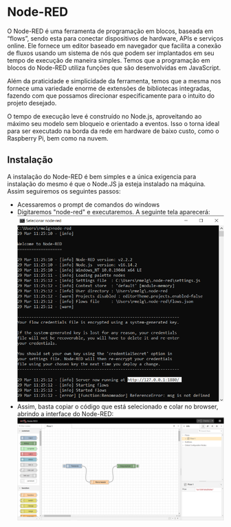 # Node-RED

O Node-RED é uma ferramenta de programação em blocos, baseada em “flows”, sendo esta para conectar dispositivos de hardware, APIs e serviços online. Ele fornece um editor baseado em navegador que facilita a conexão de fluxos usando um sistema de nós que podem ser implantados em seu tempo de execução de maneira simples. Temos que a programação em blocos do Node-RED utiliza funções que são desenvolvidas em JavaScript.

Além da praticidade e simplicidade da ferramenta, temos que a mesma nos fornece uma variedade enorme de extensões de bibliotecas integradas, fazendo com que possamos direcionar especificamente para o intuito do projeto desejado.

O tempo de execução leve é ​​construído no Node.js, aproveitando ao máximo seu modelo sem bloqueio e orientado a eventos. Isso o torna ideal para ser executado na borda da rede em hardware de baixo custo, como o Raspberry Pi, bem como na nuvem.

## Instalação

A instalação do Node-RED é bem simples e a única exigencia para instalação do mesmo é que o Node.JS ja esteja instalado na máquina. Assim seguiremos os seguintes passos:

- Acessaremos o prompt de comandos do windows
- Digitaremos "node-red" e executaremos. A seguinte tela aparecerá:
![pic](/media/git/MediaNode/nove.png) 
- Assim, basta copiar o código que está selecionado e colar no browser, abrindo a interface do Node-RED:
![pic](/media/git/MediaNode/dez.png)
